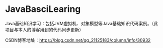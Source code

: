 # JavaBasciLearing
Java基础知识学习：包括JVM虚拟机、对象模型等Java基础知识代码案例。（此项目与本人的博客用到的代码同步更新）

CSDN博客地址：https://blog.csdn.net/qq_21125183/column/info/30932
